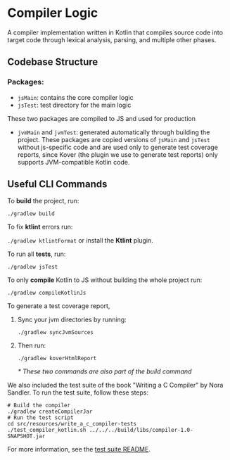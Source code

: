 # Compiler Logic

A compiler implementation written in Kotlin that compiles source code into target code through lexical analysis,
parsing, and multiple other phases. 

## Codebase Structure
### Packages:
- ``jsMain``: contains the core compiler logic
- ``jsTest``: test directory for the main logic

These two packages are compiled to JS and used for production

- ``jvmMain`` and ``jvmTest``: generated automatically through building the project. These packages are copied versions of ``jsMain`` and ``jsTest`` without js-specific code and are used only to generate test coverage reports, since Kover (the plugin we use to generate test reports) only supports JVM-compatible Kotlin code.

## Useful CLI Commands

To **build** the project, run:

``./gradlew build``

To fix **ktlint** errors run:

``./gradlew ktlintFormat`` or install the **Ktlint** plugin.

To run all **tests**, run:

``./gradlew jsTest``

To only **compile** Kotlin to JS without building the whole project run:

``./gradlew compileKotlinJs``

To generate a test coverage report,
1. Sync your jvm directories by running:

    ``./gradlew syncJvmSources``

2. Then run:

    ``./gradlew koverHtmlReport``

    _\* These two commands are also part of the build command_ 

We also included the test suite of the book "Writing a C Compiler" by Nora Sandler. To run the test suite, follow these steps:

```
# Build the compiler
./gradlew createCompilerJar
# Run the test script
cd src/resources/write_a_c_compiler-tests
./test_compiler_kotlin.sh ../../../build/libs/compiler-1.0-SNAPSHOT.jar
```
For more information, see the [test suite README](https://github.com/nlsandler/write_a_c_compiler/blob/master/README.md).
